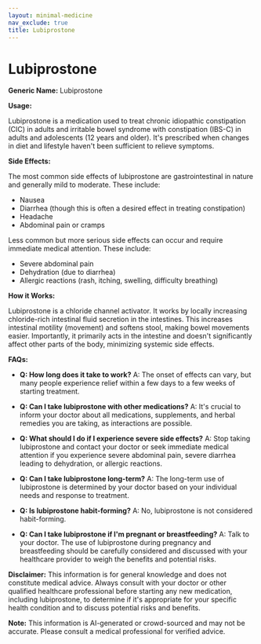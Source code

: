 ```yaml
---
layout: minimal-medicine
nav_exclude: true
title: Lubiprostone
---
```


# Lubiprostone

**Generic Name:** Lubiprostone

**Usage:**

Lubiprostone is a medication used to treat chronic idiopathic constipation (CIC) in adults and irritable bowel syndrome with constipation (IBS-C) in adults and adolescents (12 years and older).  It's prescribed when changes in diet and lifestyle haven't been sufficient to relieve symptoms.

**Side Effects:**

The most common side effects of lubiprostone are gastrointestinal in nature and generally mild to moderate.  These include:

* Nausea
* Diarrhea (though this is often a desired effect in treating constipation)
* Headache
* Abdominal pain or cramps

Less common but more serious side effects can occur and require immediate medical attention. These include:

* Severe abdominal pain
* Dehydration (due to diarrhea)
* Allergic reactions (rash, itching, swelling, difficulty breathing)


**How it Works:**

Lubiprostone is a chloride channel activator.  It works by locally increasing chloride-rich intestinal fluid secretion in the intestines. This increases intestinal motility (movement) and softens stool, making bowel movements easier.  Importantly, it primarily acts in the intestine and doesn't significantly affect other parts of the body, minimizing systemic side effects.

**FAQs:**

* **Q: How long does it take to work?**  A:  The onset of effects can vary, but many people experience relief within a few days to a few weeks of starting treatment.

* **Q: Can I take lubiprostone with other medications?** A:  It's crucial to inform your doctor about all medications, supplements, and herbal remedies you are taking, as interactions are possible.

* **Q: What should I do if I experience severe side effects?** A:  Stop taking lubiprostone and contact your doctor or seek immediate medical attention if you experience severe abdominal pain, severe diarrhea leading to dehydration, or allergic reactions.

* **Q: Can I take lubiprostone long-term?** A:  The long-term use of lubiprostone is determined by your doctor based on your individual needs and response to treatment.

* **Q: Is lubiprostone habit-forming?** A:  No, lubiprostone is not considered habit-forming.

* **Q:  Can I take lubiprostone if I'm pregnant or breastfeeding?** A: Talk to your doctor.  The use of lubiprostone during pregnancy and breastfeeding should be carefully considered and discussed with your healthcare provider to weigh the benefits and potential risks.

**Disclaimer:** This information is for general knowledge and does not constitute medical advice.  Always consult with your doctor or other qualified healthcare professional before starting any new medication, including lubiprostone, to determine if it's appropriate for your specific health condition and to discuss potential risks and benefits.


**Note:** This information is AI-generated or crowd-sourced and may not be accurate. Please consult a medical professional for verified advice.